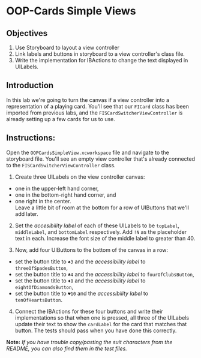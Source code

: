 # OOP-Cards Simple Views

## Objectives

1. Use Storyboard to layout a view controller
2. Link labels and buttons in storyboard to a view controller's class file.
3. Write the implementation for IBActions to change the text displayed in UILabels.

## Introduction

In this lab we're going to turn the canvas if a view controller into a representation of a playing card. You'll see that our `FICard` class has been imported from previous labs, and the `FISCardSwitcherViewController` is already setting up a few cards for us to use.

## Instructions:

Open the `OOPCardsSimpleView.xcworkspace` file and navigate to the storyboard file. You'll see an empty view controller that's already connected to the `FISCardSwitcherViewController` class.

1. Create three UILabels on the view controller canvas:
  * one in the upper-left hand corner,
  * one in the bottom-right hand corner, and 
  * one right in the center.  
  Leave a little bit of room at the bottom for a row of UIButtons that we'll add later.
  
2. Set the *accesibility label* of each of these UILabels to be `topLabel`, `middleLabel`, and `bottomLabel` respectively. Add `!N` as the placeholder text in each. Increase the font size of the middle label to greater than 40.
        
3. Now, add four UIButtons to the bottom of the canvas in a row:
  * set the button title to `♠️3` and the *accessibility label* to `threeOfSpadesButton`,
  * set the button title to `♣️4` and the *accessibility label* to `fourOfClubsButton`,
  * set the button title to `♦️8` and the *accessibility label* to `eightOfDiamondsButton`,
  * set the button title to `♥️10` and the *accessibility label* to `tenOfHeartsButton`.

4. Connect the IBActions for these four buttons and write their implementations so that when one is pressed, all three of the UILabels update their text to show the `cardLabel` for the card that matches that button. The tests should pass when you have done this correctly.

**Note:** *If you have trouble copy/pasting the suit characters from the README, you can also find them in the test files.*
